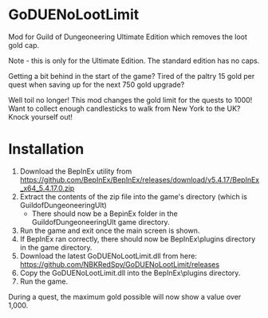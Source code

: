 # GoDUENoLootLimit
Mod for Guild of Dungeoneering Ultimate Edition which removes the loot gold cap.

Note - this is only for the Ultimate Edition.  The standard edition has no caps.

Getting a bit behind in the start of the game?  Tired of the paltry 15 gold per quest when saving up for the next 750 gold upgrade?

Well toil no longer!  This mod changes the gold limit for the quests to 1000!  
Want to collect enough candlesticks to walk from New York to the UK?  Knock yourself out!

# Installation

1. Download the BepInEx utility from https://github.com/BepInEx/BepInEx/releases/download/v5.4.17/BepInEx_x64_5.4.17.0.zip
2. Extract the contents of the zip file into the game's directory (which is GuildofDungeoneeringUlt)
	- There should now be a BepinEx folder in the GuildofDungeoneeringUlt game directory.
3. Run the game and exit once the main screen is shown.
4. If BepInEx ran correctly, there should now be BepInEx\plugins directory in the game directory.
5. Download the latest GoDUENoLootLimit.dll from here:  https://github.com/NBKRedSpy/GoDUENoLootLimit/releases
6. Copy the GoDUENoLootLimit.dll into the BepInEx\plugins directory.
7. Run the game.

During a quest, the maximum gold possible will now show a value over 1,000.










